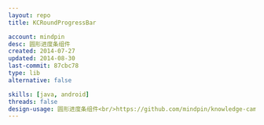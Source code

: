 ```yaml
---
layout: repo
title: KCRoundProgressBar

account: mindpin
desc: 圆形进度条组件
created: 2014-07-27
updated: 2014-08-30
last-commit: 87cbc78
type: lib
alternative: false

skills: [java, android]
threads: false
design-usage: 圆形进度条组件<br/>https://github.com/mindpin/knowledge-camp/wiki/%E5%9C%86%E5%BD%A2%E8%BF%9B%E5%BA%A6%E6%9D%A1%E7%BB%84%E4%BB%B6
---
```

